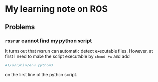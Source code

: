 # My learning note on ROS

## Problems 
### `rosrun` cannot find my python script
It turns out that rosrun can automatic detect executable files. However, at first I need to make the script executable by `chmod +x` and add 
```python
#!/usr/bin/env python3
```
on the first line of the python script.